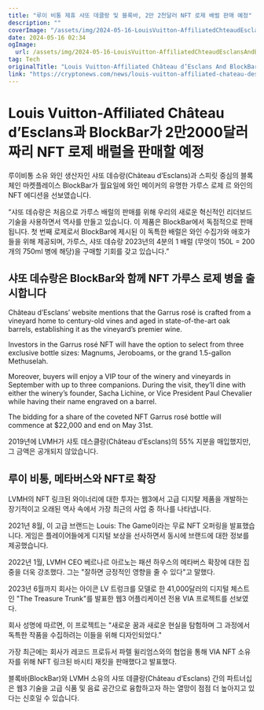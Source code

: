 ```yaml
---
title: "루이 비통 제휴 샤또 데클랑 및 블록바, 2만 2천달러 NFT 로제 배럴 판매 예정"
description: ""
coverImage: "/assets/img/2024-05-16-LouisVuitton-AffiliatedChteaudEsclansAndBlockBarToSell22000NFTRosBarrel_thumbnail.png"
date: 2024-05-16 02:34
ogImage: 
  url: /assets/img/2024-05-16-LouisVuitton-AffiliatedChteaudEsclansAndBlockBarToSell22000NFTRosBarrel_thumbnail.png
tag: Tech
originalTitle: "Louis Vuitton-Affiliated Château d’Esclans And BlockBar To Sell $22,000 NFT Rosé Barrel"
link: "https://cryptonews.com/news/louis-vuitton-affiliated-chateau-desclans-and-blockbar-to-sell-22000-nft-rose-barrel.htm"
---
```



# Louis Vuitton-Affiliated Château d’Esclans과 BlockBar가 2만2000달러짜리 NFT 로제 배럴을 판매할 예정

루이비통 소유 와인 생산자인 샤또 데슈랑(Château d’Esclans)과 스피릿 중심의 블록체인 마켓플레이스 BlockBar가 월요일에 와인 메이커의 유명한 가루스 로제 르 와인의 NFT 에디션을 선보였습니다.

“샤또 데슈랑은 처음으로 가루스 배럴의 판매를 위해 우리의 새로운 혁신적인 리더보드 기술을 사용하면서 역사를 만들고 있습니다. 이 제품은 BlockBar에서 독점적으로 판매됩니다. 첫 번째 로제로서 BlockBar에 제시된 이 독특한 배럴은 와인 수집가와 애호가들을 위해 제공되며, 가루스, 샤또 데슈랑 2023년의 4분의 1 배럴 (무엇이 150L = 200개의 750ml 병에 해당)을 구매할 기회를 갖고 있습니다.”

## 샤또 데슈랑은 BlockBar와 함께 NFT 가루스 로제 병을 출시합니다



Château d’Esclans’ website mentions that the Garrus rosé is crafted from a vineyard home to century-old vines and aged in state-of-the-art oak barrels, establishing it as the vineyard’s premier wine.

Investors in the Garrus rosé NFT will have the option to select from three exclusive bottle sizes: Magnums, Jeroboams, or the grand 1.5-gallon Methuselah.

Moreover, buyers will enjoy a VIP tour of the winery and vineyards in September with up to three companions. During the visit, they’ll dine with either the winery’s founder, Sacha Lichine, or Vice President Paul Chevalier while having their name engraved on a barrel.

The bidding for a share of the coveted NFT Garrus rosé bottle will commence at $22,000 and end on May 31st.



2019년에 LVMH가 샤토 데스클랑(Château d’Esclans)의 55% 지분을 매입했지만, 그 금액은 공개되지 않았습니다.

## 루이 비통, 메타버스와 NFT로 확장

LVMH의 NFT 링크된 와이너리에 대한 투자는 웹3에서 고급 디지턀 제품을 개발하는 장기적이고 오래된 역사 속에서 가장 최근의 사업 중 하나를 나타냅니다.

2021년 8월, 이 고급 브랜드는 Louis: The Game이라는 무료 NFT 오퍼링을 발표했습니다. 게임은 플레이어들에게 디지털 보상을 선사하면서 동시에 브랜드에 대한 정보를 제공했습니다.



2022년 1월, LVMH CEO 베르나르 아르노는 패션 하우스의 메타버스 확장에 대한 집중을 더욱 강조했다. 그는 "잘하면 긍정적인 영향을 줄 수 있다"고 말했다. 

2023년 6월까지 회사는 아이콘 LV 트렁크를 모델로 한 41,000달러의 디지털 체스트인 "The Treasure Trunk"를 발표한 웹3 어플리케이션 전용 VIA 프로젝트를 선보였다. 

회사 성명에 따르면, 이 프로젝트는 "새로운 꿈과 새로운 현실을 탐험하며 그 과정에서 독특한 작품을 수집하려는 이들을 위해 디자인되었다." 

가장 최근에는 회사가 레코드 프로듀서 파렐 윌리엄스와의 협업을 통해 VIA NFT 소유자를 위해 NFT 링크된 바시티 재킷을 판매했다고 발표했다.



블록바(BlockBar)와 LVMH 소유의 샤또 데클랑(Château d’Esclans) 간의 파트너십은 웹3 기술을 고급 식품 및 음료 공간으로 융합하고자 하는 열망이 점점 더 높아지고 있다는 신호일 수 있습니다.